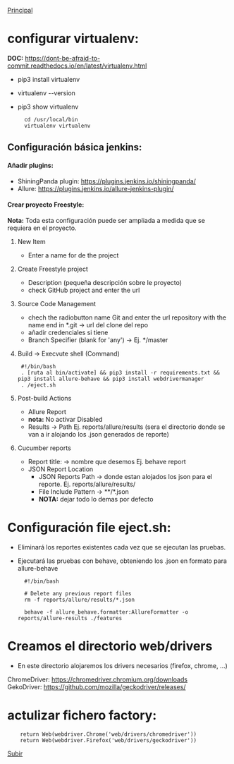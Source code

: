 <a name='top'></a>
[Principal](../README.md) 

# configurar virtualenv:
**DOC:** https://dont-be-afraid-to-commit.readthedocs.io/en/latest/virtualenv.html
 * pip3 install virtualenv
 * virtualenv --version
 * pip3 show virtualenv
 
         cd /usr/local/bin
         virtualenv virtualenv
     
## Configuración básica jenkins:
#### Añadir plugins:
* ShiningPanda plugin: <https://plugins.jenkins.io/shiningpanda/>
* Allure: <https://plugins.jenkins.io/allure-jenkins-plugin/>

#### Crear proyecto Freestyle: 
**Nota:** Toda esta configuración puede ser ampliada a medida que se requiera en el proyecto.

1. New Item
    * Enter a name for de the project
2. Create Freestyle project
    * Description (pequeña descripción sobre le proyecto)
    * check GitHub project and enter the url
3. Source Code Management
    * chech the radiobutton name Git and enter the url repository with the name end in *.git -> url del clone del repo
    * añadir credenciales si tiene
    * Branch Specifier (blank for 'any') -> Ej. */master 
4. Build -> Execvute shell (Command)

        #!/bin/bash 
        . [ruta al bin/activate] && pip3 install -r requirements.txt && pip3 install allure-behave && pip3 install webdrivermanager
        . /eject.sh
5. Post-build Actions
    * Allure Report
    * **nota:** No activar Disabled
    * Results -> Path Ej. reports/allure/results (sera el directorio donde se van a ir alojando los .json generados de reporte)
6. Cucumber reports
    * Report title: -> nombre que desemos Ej. behave report
    * JSON Report Location 
        * JSON Reports Path -> donde estan alojados los json para el reporte. Ej. reports/allure/results/
        * File Include Pattern -> **/*.json
        * **NOTA:** dejar todo lo demas por defecto
        
# Configuración file eject.sh:
* Eliminará los reportes existentes cada vez que se ejecutan las pruebas.
* Ejecutará las pruebas con behave, obteniendo los .json en formato para allure-behave
    
        #!/bin/bash
        
        # Delete any previous report files
        rm -f reports/allure/results/*.json
        
        behave -f allure_behave.formatter:AllureFormatter -o reports/allure-results ./features
        
# Creamos el directorio web/drivers
* En este directorio alojaremos los drivers necesarios (firefox, chrome, ...)

ChromeDriver: https://chromedriver.chromium.org/downloads <br/>
GekoDriver: https://github.com/mozilla/geckodriver/releases/ <br/>

# actulizar fichero factory:
        return Web(webdriver.Chrome('web/drivers/chromedriver'))
        return Web(webdriver.Firefox('web/drivers/geckodriver'))


[Subir](#top)
